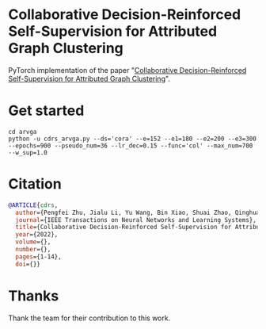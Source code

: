 # Collaborative Decision-Reinforced Self-Supervision for Attributed Graph Clustering
PyTorch implementation of the paper "[Collaborative Decision-Reinforced Self-Supervision for Attributed Graph Clustering]()".


# Get started
```Shell
cd arvga
python -u cdrs_arvga.py --ds='cora' --e=152 --e1=180 --e2=200 --e3=300 --epochs=900 --pseudo_num=36 --lr_dec=0.15 --func='col' --max_num=700 --w_sup=1.0
```

# Citation

```BibTeX
@ARTICLE{cdrs,
  author={Pengfei Zhu, Jialu Li, Yu Wang, Bin Xiao, Shuai Zhao, Qinghua Hu},
  journal={IEEE Transactions on Neural Networks and Learning Systems}, 
  title={Collaborative Decision-Reinforced Self-Supervision for Attributed Graph Clustering}, 
  year={2022},
  volume={},
  number={},
  pages={1-14},
  doi={}}
```

# Thanks
Thank the team for their contribution to this work.
